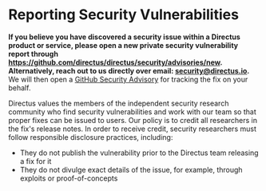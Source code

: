 # Reporting Security Vulnerabilities

**If you believe you have discovered a security issue within a Directus product or service, please open a new private security vulnerability report through https://github.com/directus/directus/security/advisories/new. Alternatively, reach out to us
directly over email: [security@directus.io](mailto:security@directus.io).** We will then open a
[GitHub Security Advisory](https://github.com/directus/directus/security/advisories) for tracking the fix on your behalf.

Directus values the members of the independent security research community who find security vulnerabilities and work
with our team so that proper fixes can be issued to users. Our policy is to credit all researchers in the fix's release
notes. In order to receive credit, security researchers must follow responsible disclosure practices, including:

- They do not publish the vulnerability prior to the Directus team releasing a fix for it
- They do not divulge exact details of the issue, for example, through exploits or proof-of-concepts
